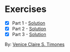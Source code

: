 # Exercises

- [x] Part 1 - [Solution]([https://github.com/](https://github.com/venice-timones/markdown-tutorial/blob/b253c1f10bce6e9db9c0b7ed5c5bbca320ba8068/exercise/solution/part-1.md))
- [x] Part 2 - [Solution]([https://github.com/](https://github.com/venice-timones/markdown-tutorial/blob/c6853df30922a8ae91c679e32f0cb83636953f58/exercise/solution/part-2.md))
- [x] Part 3 - [Solution]([https://github.com/](https://github.com/venice-timones/markdown-tutorial/blob/c6853df30922a8ae91c679e32f0cb83636953f58/exercise/solution/part-3.md))

By: [Venice Claire S. Timones](mailto:venice.timones@pshs.smc.edu.ph)

